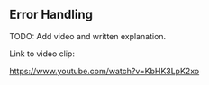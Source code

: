 ## Error Handling

TODO: Add video and written explanation.

Link to video clip:

https://www.youtube.com/watch?v=KbHK3LpK2xo
